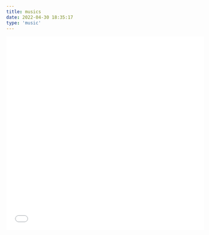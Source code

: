 ```yaml
---
title: musics
date: 2022-04-30 18:35:17
type: 'music'
---
```

<iframe frameborder="no" border="0" marginwidth="0" marginheight="0" width=530 height=520 src="//music.163.com/outchain/player?type=0&id=5217224147 &auto=1&height=430"></iframe>
